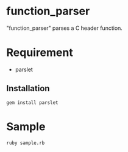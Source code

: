 # function_parser

"function_parser" parses a C header function.

# Requirement

* parslet

## Installation

```
gem install parslet
```

# Sample

```
ruby sample.rb
```